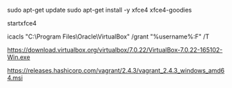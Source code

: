 sudo apt-get update
sudo apt-get install -y xfce4 xfce4-goodies

startxfce4


icacls "C:\Program Files\Oracle\VirtualBox" /grant "%username%:F" /T

https://download.virtualbox.org/virtualbox/7.0.22/VirtualBox-7.0.22-165102-Win.exe

https://releases.hashicorp.com/vagrant/2.4.3/vagrant_2.4.3_windows_amd64.msi
